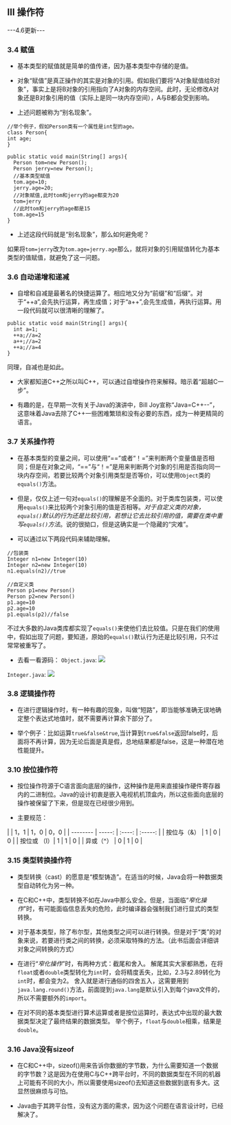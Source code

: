 ## Ⅲ 操作符
---4.6更新---
### 3.4 赋值
- 基本类型的赋值就是简单的值传递，因为基本类型中存储的是值。

- 对象“赋值”是真正操作的其实是对象的引用。假如我们要将“A对象赋值给B对象”，事实上是将B对象的引用指向了A对象的内存空间。此时，无论修改A对象还是B对象引用的值（实际上是同一块内存空间），A与B都会受到影响。

- 上述问题被称为“别名现象”。

```
//举个例子，假如Person类有一个属性是int型的age。
class Person{
int age;
}

public static void main(String[] args){
  Person tom=new Person();
  Person jerry=new Person();
  //基本类型赋值
  tom.age=10;
  jerry.age=20;
  //对象赋值,此时tom和jerry的age都变为20
  tom=jerry
  //此时tom和jerry的age都是15
  tom.age=15
}

```

- 上述这段代码就是“别名现象”，那么如何避免呢？

如果将`tom=jerry`改为`tom.age=jerry.age`那么，就将对象的引用赋值转化为基本类型的值赋值，就避免了这一问题。

### 3.6 自动递增和递减
- 自增和自减是最著名的快捷运算了。相应地又分为“前缀”和“后缀”。对于“++a”,会先执行运算，再生成值；对于“a++”,会先生成值，再执行运算。用一段代码就可以很清晰的理解了。

```
public static void main(String[] args){
  int a=1;
  ++a;//a=2
  a++;//a=2
  ++a;//a=4
}
```
同理，自减也是如此。

- 大家都知道C++之所以叫C++，可以通过自增操作符来解释。暗示着“超越C一步”。

- 有趣的是，在早期一次有关于Java的演讲中，Bill Joy宣称“Java=C++--”，这意味着Java去除了C++一些困难繁琐和没有必要的东西，成为一种更精简的语言。

### 3.7 关系操作符
 
- 在基本类型的变量之间，可以使用“==”或者“！=”来判断两个变量值是否相同；但是在对象之间，“==”与“！=”是用来判断两个对象的引用是否指向同一块内存空间，若要比较两个对象引用类型是否等价，可以使用`Object`类的`equals()`方法。

- 但是，仅仅上述一句对`equals()`的理解是不全面的。对于类库包装类，可以使用`equals()`来比较两个对象引用的值是否相等。*对于自定义类的对象，`equals()`默认的行为还是比较引用，若想让它去比较引用的值，需要在类中重写`equals()`方法*。说的很拗口，但是这确实是一个隐藏的“灾难”。

- 可以通过以下两段代码来辅助理解。

```
//包装类
Integer n1=new Integer(10)
Integer n2=new Integer(10)
n1.equals(n2)//true
```
```
//自定义类
Person p1=new Person()
Person p2=new Person()
p1.age=10
p2.age=10
p1.equals(p2)//false
```
不过大多数的Java类库都实现了`equals()`来使他们去比较值。只是在我们的使用中，假如出现了问题，要知道，原始的`equals()`默认行为还是比较引用，只不过常常被重写了。

- 去看一看源码：
`Object.java`:
![](https://upload-images.jianshu.io/upload_images/5889935-d629a40209d342d2.png?imageMogr2/auto-orient/strip%7CimageView2/2/w/1240)

`Integer.java`:
![](https://upload-images.jianshu.io/upload_images/5889935-b9dbc63490ae38f3.png?imageMogr2/auto-orient/strip%7CimageView2/2/w/1240)


### 3.8 逻辑操作符
- 在进行逻辑操作时，有一种有趣的现象，叫做“短路”，即当能够准确无误地确定整个表达式地值时，就不需要再计算余下部分了。

- 举个例子：比如运算`true&false&true`,当计算到`true&false`返回false时，后面将不再计算，因为无论后面是真是假，总地结果都是false，这是一种潜在地性能提升。

### 3.10 按位操作符
- 按位操作符源于C语言面向底层的操作，这种操作是用来直接操作硬件寄存器内的二进制位。Java的设计初衷是嵌入电视机机顶盒内，所以这些面向底层的操作被保留了下来，但是现在已经很少用到。

- 主要规范：

|  | 1，1        | 1，0    |  0，0  |
    | --------   | -----:   | :----: | :-----: |
    |   按位与（&）  |  1     |    0   | 0 |
    |    按位或  （l）|   1    |   1    | 0 |
    |   异或（^）  |  0     |    1   | 0 |

### 3.15 类型转换操作符
- 类型转换（cast）的愿意是“模型铸造”。在适当的时候，Java会将一种数据类型自动转化为另一种。

- 在C和C++中，类型转换不如在Java中那么安全。但是，当面临“*窄化操作*”时，有可能面临信息丢失的危险，此时编译器会强制我们进行显式的类型转换。

- 对于基本类型，除了布尔型，其他类型之间可以进行转换。但是对于“类”的对象来说，若要进行类之间的转换，必须采取特殊的方法。（此书后面会详细讲对象之间转换的方式）

- 在进行“*窄化操作*”时，有两种方式：截尾和舍入。
解尾其实大家都熟悉，在将`float`或者`double`类型转化为`int`时，会将精度丢失，比如，2.3与2.89转化为`int`时，都会变为2。
舍入就是进行通俗的四舍五入，这需要用到`java.lang.round()`方法，前面提到`java.lang`是默认引入到每个java文件的，所以不需要额外的`import`。

- 在对不同的基本类型进行算术运算或者是按位运算时，表达式中出现的最大数据类型决定了最终结果的数据类型。
举个例子，`float`与`double`相乘，结果是`double`。

### 3.16 Java没有sizeof
- 在C和C++中，sizeof()用来告诉你数据的字节数，为什么需要知道一个数据的字节数？这是因为在使用C与C++跨平台时，不同的数据类型在不同的机器上可能有不同的大小，所以需要使用sizeof()去知道这些数据到底有多大。这显然很麻烦与可怕。

- Java由于其跨平台性，没有这方面的需求，因为这个问题在语言设计时，已经解决了。



